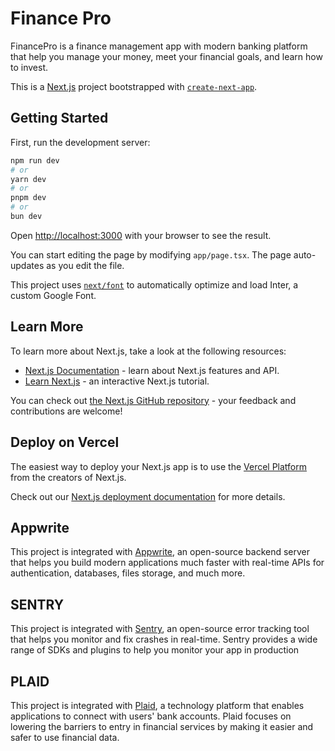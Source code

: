 # Finance Pro

FinancePro is a finance management app with modern banking platform that help you manage your money, meet your financial goals, and learn how to invest.

This is a [Next.js](https://nextjs.org/) project bootstrapped with [`create-next-app`](https://github.com/vercel/next.js/tree/canary/packages/create-next-app).

## Getting Started

First, run the development server:

```bash
npm run dev
# or
yarn dev
# or
pnpm dev
# or
bun dev
```

Open [http://localhost:3000](http://localhost:3000) with your browser to see the result.

You can start editing the page by modifying `app/page.tsx`. The page auto-updates as you edit the file.

This project uses [`next/font`](https://nextjs.org/docs/basic-features/font-optimization) to automatically optimize and load Inter, a custom Google Font.

## Learn More

To learn more about Next.js, take a look at the following resources:

- [Next.js Documentation](https://nextjs.org/docs) - learn about Next.js features and API.
- [Learn Next.js](https://nextjs.org/learn) - an interactive Next.js tutorial.

You can check out [the Next.js GitHub repository](https://github.com/vercel/next.js/) - your feedback and contributions are welcome!

## Deploy on Vercel

The easiest way to deploy your Next.js app is to use the [Vercel Platform](https://vercel.com/new?utm_medium=default-template&filter=next.js&utm_source=create-next-app&utm_campaign=create-next-app-readme) from the creators of Next.js.

Check out our [Next.js deployment documentation](https://nextjs.org/docs/deployment) for more details.

## Appwrite

This project is integrated with [Appwrite](https://appwrite.io/), an open-source backend server that helps you build modern applications much faster with real-time APIs for authentication, databases, files storage, and much more.

## SENTRY

This project is integrated with [Sentry](https://sentry.io/), an open-source error tracking tool that helps you monitor and fix crashes in real-time. Sentry provides a wide range of SDKs and plugins to help you monitor your app in production

## PLAID

This project is integrated with [Plaid](https://plaid.com/), a technology platform that enables applications to connect with users' bank accounts. Plaid focuses on lowering the barriers to entry in financial services by making it easier and safer to use financial data.
